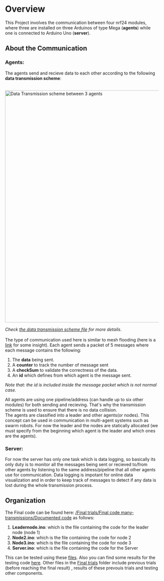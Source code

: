 # Overview
This Project involves the communication between four nrf24 modules, where three are installed on three Arduinos of type Mega (**agents**) while one is 
connected to Arduino Uno (**server**).  

## About the Communication
### Agents:
The agents send and recieve data to each other according to the following **data transmission scheme**: <br>  <br> 

<img width="758" alt="Data Transmission scheme between 3 agents" src="https://user-images.githubusercontent.com/55330224/109875453-1cbd7f00-7c79-11eb-909d-91df4b8362bb.PNG">

_Check [the data transmission scheme file](Final%20trials/Transmission%20scheme%20schedule.docx) for more details_. <br> <br>
The type of communication used here is similar to mesh flooding (here is a [link](https://hackaday.io/project/20388-home-smart-mesh/log/59566-nrf24l01-flood-mesh-protocol) 
for some insight). Each agent sends a packet of 5 messages where each message contains the following: 
1. The **data** being sent.
2. A **counter** to track the number of message sent
3. A **checkSum** to validate the correctness of the data.
4. An **id** which defines from which agent is the message sent.

_Note that: the id is included inside the message packet which is not normal case._ <br>

All agents are using one pipeline/address (can handle up to six other modules) for both sending and recieving. That's why the transmission scheme is used to ensure that there is no data collision. 
<br> The agents are classified into a leader and other agents(or nodes). This concept can be used in communication in multi-agent systems such as swarm robots. 
For now the leader and the nodes are statically allocated (we must specify from the beginning which agent is the leader and which ones are the agents).

### Server:

For now the server has only one task which is data logging, so basically its only duty is to monitor all the messages being sent or recieved to/from other agents 
by listening to the same address/pipeline that all other agents use for communication. 
Data logging is impotant for online data visualization and in order to keep track of messages to detect if any data is lost during the whole transmission process. 

## Organization

The Final code can be found here: [/Final trials/Final code many-transmissions/Documented code](/Final%20trials/Final%20code%20many-transmissions/Documented%20code) as follows:
1. **Leadernode.ino**: which is the file containing the code for the leader node (node 1)
2. **Node2.ino**: which is the file containing the code for node 2
3. **Node3.ino**: which is the file containing the code for node 3 
4. **Server.ino**:  which is the file containing the code for the Server

This can be tested using these [files](Final%20trials/Final%20code%20many-transmissions%20(code%20for%20testing)). Also you can find some results for the testing code [here](Final%20trials/Results%20many-transmission%20(final).xlsx). Other files in the [Final trials](Final%20trials) folder include previous trials (before reaching the final result) , results of these prevouis trials and testing other components.
